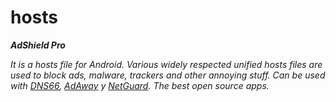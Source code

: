 # hosts
<i><B>AdShield Pro</B>
<p>It is a hosts file for Android. Various widely respected unified hosts files are used to block ads, malware, trackers and other annoying stuff. Can be used with <a href="https://github.com/julian-klode/dns66"> DNS66</a>, <a href="https://adaway.org/"> AdAway</a> y <a href="https://netguard.me/"> NetGuard</a>. The best open source apps.</i></p>
